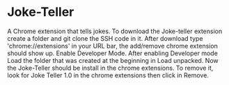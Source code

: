# Joke-Teller
A Chrome extension that tells jokes.
To download the Joke-teller extension create a folder and git clone the SSH code in it.
After download type 'chrome://extensions' in your URL bar, the add/remove chrome extension should show up.
Enable Developer Mode.
After enabling Developer mode Load the folder that was created at the beginning in Load unpacked.
Now the Joke-Teller should be install in the chrome extensions.
To remove it, look for Joke Teller 1.0 in the chrome extensions then click in Remove.

